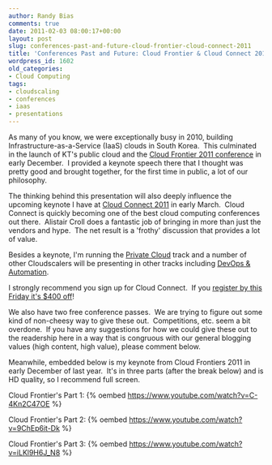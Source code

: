 ```yaml
---
author: Randy Bias
comments: true
date: 2011-02-03 08:00:17+00:00
layout: post
slug: conferences-past-and-future-cloud-frontier-cloud-connect-2011
title: 'Conferences Past and Future: Cloud Frontier & Cloud Connect 2011'
wordpress_id: 1602
old_categories:
- Cloud Computing
tags:
- cloudscaling
- conferences
- iaas
- presentations
---
```


As many of you know, we were exceptionally busy in 2010, building Infrastructure-as-a-Service (IaaS) clouds in South Korea.  This culminated in the launch of KT's public cloud and the [Cloud Frontier 2011 conference](http://www.cloudfrontier.co.kr/eng/english.asp) in early December.  I provided a keynote speech there that I thought was pretty good and brought together, for the first time in public, a lot of our philosophy.

The thinking behind this presentation will also deeply influence the upcoming keynote I have at [Cloud Connect 2011](http://www.cloudconnectevent.com/) in early March.  Cloud Connect is quickly becoming one of the best cloud computing conferences out there.  Alistair Croll does a fantastic job of bringing in more than just the vendors and hype.  The net result is a 'frothy' discussion that provides a lot of value.

Besides a keynote, I'm running the [Private Cloud](http://www.cloudconnectevent.com/cloud-computing-conference/private-clouds.php) track and a number of other Cloudscalers will be presenting in other tracks including [DevOps & Automation](http://www.cloudconnectevent.com/cloud-computing-conference/devops-and-automation.php).

I strongly recommend you sign up for Cloud Connect.  If you [register by this Friday it's $400 off](https://cloudconnectevent.reg.techweb.com/2011/Registrations/Registration)!

We also have two free conference passes.  We are trying to figure out some kind of non-cheesy way to give these out.  Competitions, etc. seem a bit overdone.  If you have any suggestions for how we could give these out to the readership here in a way that is congruous with our general blogging values (high content, high value), please comment below.

Meanwhile, embedded below is my keynote from Cloud Frontiers 2011 in early December of last year.  It's in three parts (after the break below) and is HD quality, so I recommend full screen.

<!-- more -->

Cloud Frontier's Part 1:
{% oembed https://www.youtube.com/watch?v=C-4Kn2C47OE %}

Cloud Frontier's Part 2:
{% oembed https://www.youtube.com/watch?v=9ChEp6it-Dk %}

Cloud Frontier's Part 3:
{% oembed https://www.youtube.com/watch?v=iLKl9H6J_N8 %}
